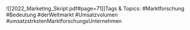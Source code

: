 
![[2022_Marketing_Skript.pdf#page=71]]Tags & Topics:
   #Marktforschung
   #Bedeutung
   #derWeltmarkt
   #Umsatzvolumen
   #umsatzstrkstenMarktforschungsUnternehmen